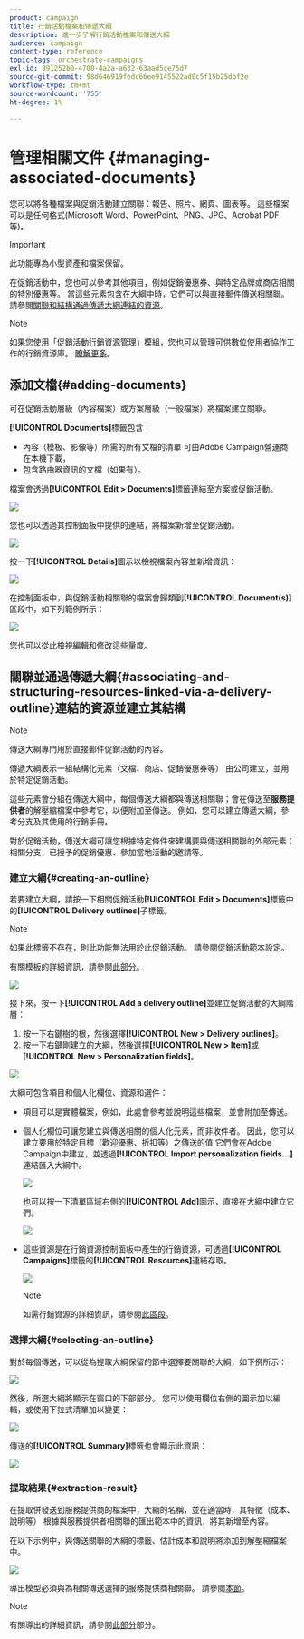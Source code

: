```yaml
---
product: campaign
title: 行銷活動檔案和傳遞大綱
description: 進一步了解行銷活動檔案和傳送大綱
audience: campaign
content-type: reference
topic-tags: orchestrate-campaigns
exl-id: 891252b0-4700-4a2a-a632-63aad5ce75d7
source-git-commit: 98d646919fedc66ee9145522ad0c5f15b25dbf2e
workflow-type: tm+mt
source-wordcount: '755'
ht-degree: 1%

---
```


# 管理相關文件 {#managing-associated-documents}

您可以將各種檔案與促銷活動建立關聯：報告、照片、網頁、圖表等。 這些檔案可以是任何格式(Microsoft Word、PowerPoint、PNG、JPG、Acrobat PDF等)。

>[!IMPORTANT]
>
>此功能專為小型資產和檔案保留。

在促銷活動中，您也可以參考其他項目，例如促銷優惠券、與特定品牌或商店相關的特別優惠等。 當這些元素包含在大綱中時，它們可以與直接郵件傳送相關聯。 請參閱[關聯和結構通過傳遞大綱連結的資源](#associating-and-structuring-resources-linked-via-a-delivery-outline)。

>[!NOTE]
>
>如果您使用「促銷活動行銷資源管理」模組，您也可以管理可供數位使用者協作工作的行銷資源庫。 [瞭解更多](../../campaign/using/managing-marketing-resources.md)。

## 添加文檔{#adding-documents}

可在促銷活動層級（內容檔案）或方案層級（一般檔案）將檔案建立關聯。

**[!UICONTROL Documents]**&#x200B;標籤包含：

* 內容（模板、影像等）所需的所有文檔的清單 可由Adobe Campaign營運商在本機下載，
* 包含路由器資訊的文檔（如果有）。

檔案會透過&#x200B;**[!UICONTROL Edit > Documents]**&#x200B;標籤連結至方案或促銷活動。

![](assets/s_ncs_user_op_add_document.png)

您也可以透過其控制面板中提供的連結，將檔案新增至促銷活動。

![](assets/add_a_document_in_op.png)

按一下&#x200B;**[!UICONTROL Details]**&#x200B;圖示以檢視檔案內容並新增資訊：

![](assets/s_ncs_user_op_add_document_details.png)

在控制面板中，與促銷活動相關聯的檔案會歸類到&#x200B;**[!UICONTROL Document(s)]**&#x200B;區段中，如下列範例所示：

![](assets/s_ncs_user_op_edit_document.png)

您也可以從此檢視編輯和修改這些量度。

## 關聯並通過傳遞大綱{#associating-and-structuring-resources-linked-via-a-delivery-outline}連結的資源並建立其結構

>[!NOTE]
>
>傳送大綱專門用於直接郵件促銷活動的內容。

傳遞大綱表示一組結構化元素（文檔、商店、促銷優惠券等） 由公司建立，並用於特定促銷活動。

這些元素會分組在傳送大綱中，每個傳送大綱都與傳送相關聯；會在傳送至&#x200B;**服務提供者**&#x200B;的解壓縮檔案中參考它，以便附加至傳送。 例如，您可以建立傳遞大綱，參考分支及其使用的行銷手冊。

對於促銷活動，傳送大綱可讓您根據特定條件來建構要與傳送相關聯的外部元素：相關分支、已授予的促銷優惠、參加當地活動的邀請等。

### 建立大綱{#creating-an-outline}

若要建立大綱，請按一下相關促銷活動&#x200B;**[!UICONTROL Edit > Documents]**&#x200B;標籤中的&#x200B;**[!UICONTROL Delivery outlines]**&#x200B;子標籤。

>[!NOTE]
>
>如果此標籤不存在，則此功能無法用於此促銷活動。 請參閱促銷活動範本設定。
>   
>有關模板的詳細資訊，請參閱[此部分](../../campaign/using/marketing-campaign-templates.md#campaign-templates)。

![](assets/s_ncs_user_op_composition_link.png)

接下來，按一下&#x200B;**[!UICONTROL Add a delivery outline]**&#x200B;並建立促銷活動的大綱階層：

1. 按一下右鍵樹的根，然後選擇&#x200B;**[!UICONTROL New > Delivery outlines]**。
1. 按一下右鍵剛建立的大綱，然後選擇&#x200B;**[!UICONTROL New > Item]**&#x200B;或&#x200B;**[!UICONTROL New > Personalization fields]**。

![](assets/s_ncs_user_op_add_composition.png)

大綱可包含項目和個人化欄位、資源和選件：

* 項目可以是實體檔案，例如，此處會參考並說明這些檔案，並會附加至傳送。
* 個人化欄位可讓您建立與傳送相關的個人化元素，而非收件者。 因此，您可以建立要用於特定目標（歡迎優惠、折扣等）之傳送的值 它們會在Adobe Campaign中建立，並透過&#x200B;**[!UICONTROL Import personalization fields...]**&#x200B;連結匯入大綱中。

   ![](assets/s_ncs_user_op_add_composition_field.png)

   也可以按一下清單區域右側的&#x200B;**[!UICONTROL Add]**&#x200B;圖示，直接在大綱中建立它們。

   ![](assets/s_ncs_user_op_add_composition_field_button.png)

* 這些資源是在行銷資源控制面板中產生的行銷資源，可透過&#x200B;**[!UICONTROL Campaigns]**&#x200B;標籤的&#x200B;**[!UICONTROL Resources]**&#x200B;連結存取。

   ![](assets/s_ncs_user_mkg_resource_ovv.png)

   >[!NOTE]
   >
   >如需行銷資源的詳細資訊，請參閱[此區段](../../campaign/using/managing-marketing-resources.md)。

### 選擇大綱{#selecting-an-outline}

對於每個傳送，可以從為提取大綱保留的節中選擇要關聯的大綱，如下例所示：

![](assets/s_ncs_user_op_select_composition.png)

然後，所選大綱將顯示在窗口的下部部分。 您可以使用欄位右側的圖示加以編輯，或使用下拉式清單加以變更：

![](assets/s_ncs_user_op_select_composition_b.png)

傳送的&#x200B;**[!UICONTROL Summary]**&#x200B;標籤也會顯示此資訊：

![](assets/s_ncs_user_op_select_composition_c.png)

### 提取結果{#extraction-result}

在提取併發送到服務提供商的檔案中，大綱的名稱，並在適當時，其特徵（成本、說明等） 根據與服務提供者相關聯的匯出範本中的資訊，將其新增至內容。

在以下示例中，與傳送關聯的大綱的標籤、估計成本和說明將添加到解壓縮檔案中。

![](assets/s_ncs_user_op_composition_in_export_template.png)

導出模型必須與為相關傳送選擇的服務提供商相關聯。 請參閱[本節](../../campaign/using/providers--stocks-and-budgets.md#creating-service-providers-and-their-cost-structures)。

>[!NOTE]
>
>有關導出的詳細資訊，請參閱[此部分](../../platform/using/get-started-data-import-export.md)部分。
